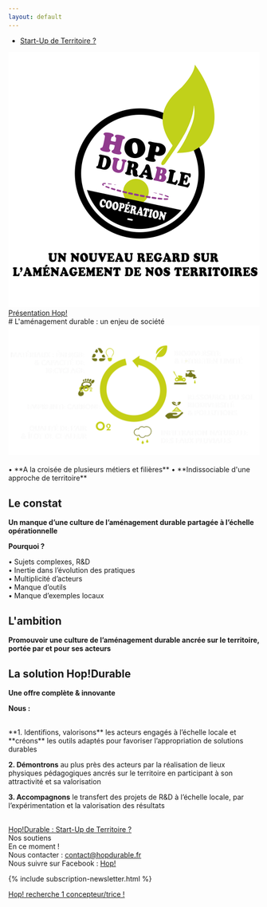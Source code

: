 ```yaml
---
layout: default
---
```


<section class="center">
  <nav class="site-nav">
    <ul>
      <li><a href="/hop-durable-gouvernance.html" class="button button--action">Start-Up de Territoire ?</a></li>
    </ul>
  </nav>
  <img src="assets/images/logo_hop_amenagement_durable_nov3.svg" alt="Logo de Hop durable">
  <br>
  <a href="assets/pdf/hop_amenagement_durable_web_7.pdf" class="button">Présentation Hop!</a>  
  <div class="bottom">  
    
  </div>
</section>


 
<section markdown="1" class="center">
# L'aménagement durable : un enjeu de société
<img src="assets/images/amenagement-durable-schema2.svg">
<br>
<br>
• **A la croisée de plusieurs métiers et filières**  
• **Indissociable d'une approche de territoire**

</section>

<section markdown="1">

# Le constat  

**Un manque d’une culture de l’aménagement durable partagée à l’échelle opérationnelle**  

**Pourquoi ?**  

• Sujets complexes, R&D  
• Inertie dans l’évolution des pratiques  
• Multiplicité d’acteurs  
• Manque d’outils  
• Manque d’exemples locaux  

# L'ambition
**Promouvoir une culture de l’aménagement durable ancrée sur le territoire, portée par et pour ses acteurs**  

</section>

<section markdown="1">

# La solution Hop!Durable 

**Une offre complète & innovante**
<br>  

**Nous :**  

<br>
**1. Identifions, valorisons** les acteurs engagés à l’échelle locale et **créons** les outils adaptés pour favoriser l’appropriation de solutions durables  

**2. Démontrons** au plus près des acteurs par la réalisation de lieux physiques pédagogiques ancrés sur le territoire en participant à son attractivité et sa valorisation  

**3. Accompagnons** le transfert des projets de R&D à l’échelle locale, par l’expérimentation et la valorisation des résultats  
<br>

</section>
  
<section markdown="1">

[Hop!Durable : Start-Up de Territoire ?](http://hopdurable.fr/hop-durable-gouvernance.html)  
Nos soutiens  
En ce moment !  
Nous contacter : contact@hopdurable.fr  
Nous suivre sur Facebook : [Hop!](https://www.facebook.com/hopdurable/)  

{% include subscription-newsletter.html %}  

<p class="center">
  <a href="assets/pdf/hop-durable_recherche_concepteur_2.pdf" class="button">Hop! recherche 1 concepteur/trice ! </a>
</p>

  
</section>

